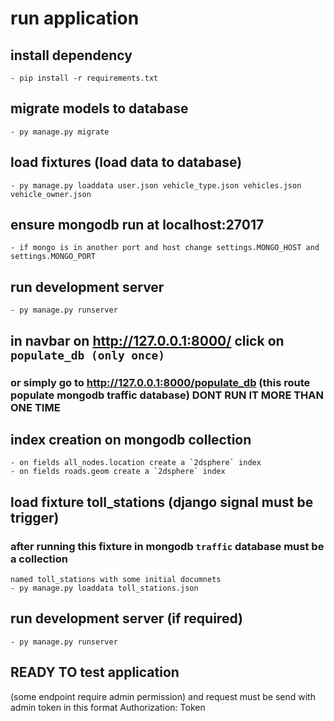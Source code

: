 # run application 
## install dependency
    - pip install -r requirements.txt
## migrate models to database 
    - py manage.py migrate  
## load fixtures (load data to database)
    - py manage.py loaddata user.json vehicle_type.json vehicles.json vehicle_owner.json       
## ensure mongodb run at localhost:27017
    - if mongo is in another port and host change settings.MONGO_HOST and settings.MONGO_PORT 
## run development server 
    - py manage.py runserver     

## in navbar on http://127.0.0.1:8000/ click on `populate_db (only once)`
### or simply go to  http://127.0.0.1:8000/populate_db (this route populate mongodb traffic database) DONT RUN IT MORE THAN ONE TIME
    
## index creation on mongodb collection 
    - on fields all_nodes.location create a `2dsphere` index
    - on fields roads.geom create a `2dsphere` index 
        
## load fixture toll_stations (django signal must be trigger)   
### after running this fixture in mongodb `traffic` database must be a collection 
    named toll_stations with some initial documnets
    - py manage.py loaddata toll_stations.json


## run development server (if required) 
    - py manage.py runserver     

## READY TO test application 
(some endpoint require admin permission) and request must be send 
with admin token in this format
    Authorization: Token <key>     